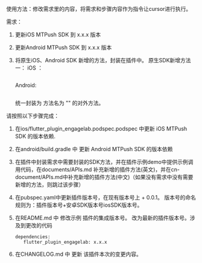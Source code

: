 
使用方法：修改需求里的内容，将需求和步骤内容作为指令让cursor进行执行。



需求：
1. 更新iOS MTPush SDK 到 x.x.x 版本
2. 更新Android MTPush SDK 到 x.x.x 版本
3. 将原生iOS、Android SDK 新增的方法，封装在插件中。
   原生SDK新增方法一：
   iOS ：
   
   ```
   ```
   
   Android:
   
   ```
   ```
   
    统一封装为 方法名为 "" 的对外方法。
    

请按照以下步骤完成：

1. 在ios/flutter_plugin_engagelab.podspec.podspec 中更新 iOS MTPush SDK 的版本依赖.
2. 在android/build.gradle 中 更新 Android MTPush SDK 的版本依赖
3. 在插件中封装需求中需要封装的SDK方法，并在插件示例demo中提供示例调用代码，在documents/APIs.md 补充新增的插件方法(英文)，并在cn-document/APIs.md中补充新增的插件方法(中文)（如果没有需求中没有需要新增的方法，则跳过该步骤）
4. 在pubspec.yaml中更新插件版本号，在现有版本号上 + 0.0.1。 版本号的命名规则为：插件版本号+安卓SDK版本号iosSDK版本号。
5. 在README.md 中 修改示例 插件的集成版本号。 改为最新的插件版本号。涉及到更改的代码

    ```
    dependencies:
       flutter_plugin_engagelab: x.x.x
    ```

6. 在CHANGELOG.md 中 更新 该插件本次的变更内容。
